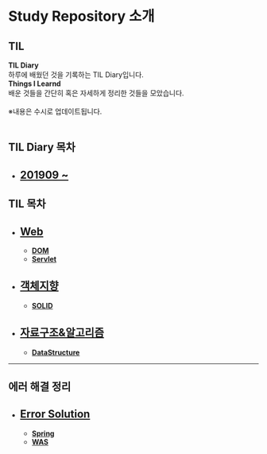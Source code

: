 # **Study Repository 소개**


## **TIL** <br>
**TIL Diary**  <br>
하루에 배웠던 것을 기록하는 TIL Diary입니다. <br>
**Things I Learnd** <br>
배운 것들을 간단히 혹은 자세하게 정리한 것들을 모았습니다. <br> <br>
※내용은 수시로 업데이트됩니다.
<br>
<br>

## **TIL Diary 목차**
 - ## **[201909 ~](https://github.com/matamong/Study/tree/master/TIL_Diary)**

## **TIL 목차**

- ## **[Web](https://github.com/matamong/Study/tree/master/TIL/Web)**
  - **[DOM](https://github.com/matamong/Study/blob/master/TIL/Web/JavaScript/DOM)**
  - **[Servlet](https://github.com/matamong/Study/tree/master/TIL/Web/Servlet)**

- ## **[객체지향](https://github.com/matamong/Study/tree/master/TIL/OOP/SOLID)**
  - **[SOLID](https://github.com/matamong/Study/tree/master/TIL/OOP/SOLID)**
- ## **[자료구조&알고리즘](https://github.com/matamong/Study/tree/master/TIL/DataStructure%26Algorythm)** 
  - **[DataStructure](https://github.com/matamong/Study/tree/master/TIL/DataStructure%26Algorythm/DataStructure)**

* * * 
## **에러 해결 정리**
- ## **[Error Solution](https://github.com/matamong/Study/tree/master/Error_Solution)**
  - **[Spring](https://github.com/matamong/Study/tree/master/Error_Solution/Spring)**
  - **[WAS](https://github.com/matamong/Study/tree/master/Error_Solution/WAS)**




